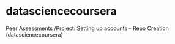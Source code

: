 datasciencecoursera
===================

Peer Assessments /Project: Setting up accounts - Repo Creation (datasciencecoursera)
